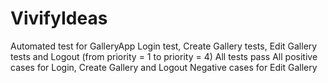 # VivifyIdeas
Automated test for GalleryApp
Login test, Create Gallery tests, Edit Gallery tests and Logout (from priority = 1 to priority = 4)
All tests pass
All positive cases for Login, Create Gallery and Logout
Negative cases for Edit Gallery

